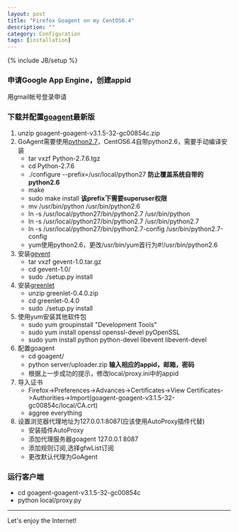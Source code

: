 ```yaml
---
layout: post
title: "Firefox Goagent on my CentOS6.4"
description: ""
category: Configuration
tags: [installation]
---
```

{% include JB/setup %}
### 申请Google App Engine，创建appid
用gmail帐号登录申请
### 下载并配置[goagent](https://code.google.com/p/goagent/)最新版
1. unzip goagent-goagent-v3.1.5-32-gc00854c.zip
2. GoAgent需要使用[python2.7](http://python.org/downloads/)，CentOS6.4自带python2.6，需要手动编译安装  
    * tar vxzf Python-2.7.6.tgz
    * cd Python-2.7.6
    * ./configure --prefix=/usr/local/python27 **防止覆盖系统自带的python2.6**
    * make
    * sudo make install **该prefix下需要superuser权限**
    * mv /usr/bin/python /usr/bin/python2.6
    * ln -s /usr/local/python27/bin/python2.7 /usr/bin/python
    * ln -s /usr/local/python27/bin/python2.7 /usr/bin/python2.7
    * ln -s /usr/local/python27/bin/python2.7-config /usr/bin/python2.7-config
    * yum使用python2.6，更改/usr/bin/yum首行为#!/usr/bin/python2.6
3. 安装[gevent](https://pypi.python.org/pypi/gevent#downloads)
    * tar vxzf gevent-1.0.tar.gz
    * cd gevent-1.0/
    * sudo ./setup.py install
4. 安装[greenlet](http://pypi.python.org/pypi/greenlet)
    * unzip greenlet-0.4.0.zip
    * cd greenlet-0.4.0
    * sudo ./setup.py install
5. 使用yum安装其他软件包
    * sudo yum groupinstall "Development Tools"
    * sudo yum install openssl openssl-devel pyOpenSSL
    * sudo yum install python python-devel libevent libevent-devel
6. 配置goagent
    * cd goagent/
    * python server/uploader.zip **输入相应的appid，邮箱，密码**
    * 根据上一步成功的提示，修改local/proxy.ini中的appid
7. 导入证书
    * Firefox->Preferences->Advances->Certificates->View Certificates->Authorities->Import(goagent-goagent-v3.1.5-32-gc00854c/local/CA.crt)
    * aggree everything
8. 设置浏览器代理地址为127.0.0.1:8087(应该使用AutoProxy插件代替)
    * 安装插件AutoProxy
    * 添加代理服务器goagent 127.0.0.1 8087
    * 添加规则订阅,选择gfwList订阅
    * 更改默认代理为GoAgent
### 运行客户端
* cd goagent-goagent-v3.1.5-32-gc00854c
* python local/proxy.py

***
Let's enjoy the Internet!
